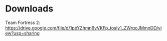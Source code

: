 # Downloads
Team Fortress 2: https://drive.google.com/file/d/1pbYZhmn6vVKFp_tosIy1_ZWrqcJMmnDD/view?usp=sharing